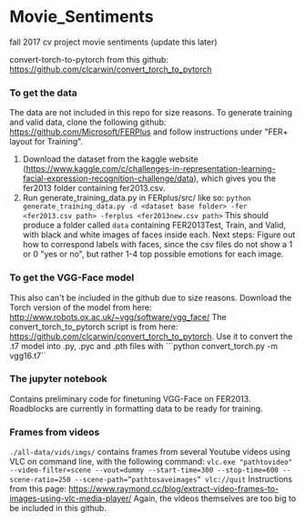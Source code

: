 # Movie_Sentiments
fall 2017 cv project movie sentiments (update this later)

convert-torch-to-pytorch from this github: https://github.com/clcarwin/convert_torch_to_pytorch

### To get the data
The data are not included in this repo for size reasons.
To generate training and valid data, clone the following github: https://github.com/Microsoft/FERPlus and follow instructions under "FER+ layout for Training".
1. Download the dataset from the kaggle website (https://www.kaggle.com/c/challenges-in-representation-learning-facial-expression-recognition-challenge/data), which gives you the fer2013 folder containing fer2013.csv.
2. Run generate_training_data.py in FERplus/src/ like so: 
```python generate_training_data.py -d <dataset base folder> -fer <fer2013.csv path> -ferplus <fer2013new.csv path>```
This should produce a folder called `data` containing FER2013Test, Train, and Valid, with black and white images of faces inside each.
Next steps: Figure out how to correspond labels with faces, since the csv files do not show a 1 or 0 "yes or no", but rather 1-4 top possible emotions for each image.

### To get the VGG-Face model
This also can't be included in the github due to size reasons.
Download the Torch version of the model from here: http://www.robots.ox.ac.uk/~vgg/software/vgg_face/
The convert_torch_to_pytorch script is from here: https://github.com/clcarwin/convert_torch_to_pytorch. Use it to convert the .t7 model into  .py, .pyc and .pth files with ```python convert_torch.py -m vgg16.t7``

### The jupyter notebook
Contains preliminary code for finetuning VGG-Face on FER2013. Roadblocks are currently in formatting data to be ready for training.

### Frames from videos
`./all-data/vids/imgs/` contains frames from several Youtube videos using VLC on command line, with the following command:
```vlc.exe "pathtovideo" --video-filter=scene --vout=dummy --start-time=300 --stop-time=600 --scene-ratio=250 --scene-path=”pathtosaveimages” vlc://quit```
Instructions from this page: https://www.raymond.cc/blog/extract-video-frames-to-images-using-vlc-media-player/
Again, the videos themselves are too big to be included in this github.